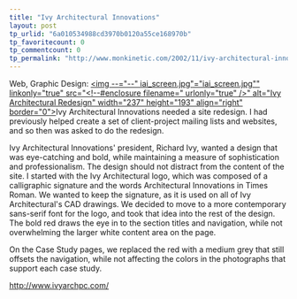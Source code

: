 ```yaml
---
title: "Ivy Architectural Innovations"
layout: post
tp_urlid: "6a010534988cd3970b0120a55ce168970b"
tp_favoritecount: 0
tp_commentcount: 0
tp_permalink: "http://www.monkinetic.com/2002/11/ivy-architectural-innovations.html"
---
```

Web, Graphic Design: <a href="http://www.ivyarchpc.com/"><img --="--" iai_screen.jpg"="iai_screen.jpg&quot;" linkonly="true" src="&lt;!--#enclosure filename=" urlonly="true" />&quot; alt=&quot;Ivy Architectural Redesign&quot; width=&quot;237&quot; height=&quot;193&quot; align=&quot;right&quot; border=&quot;0&quot;&gt;</a>Ivy Architectural Innovations needed a site redesign. I had previously helped create a set of client-project mailing lists and websites, and so then was asked to do the redesign.

Ivy Architectural Innovations&#39; president, Richard Ivy, wanted a design that was eye-catching and bold, while maintaining a measure of sophistication and professionalism. The design should not distract from the content of the site. I started with the Ivy Architectural logo, which was composed of a calligraphic signature and the words Architectural Innovations in Times Roman. We wanted to keep the signature, as it is used on all of Ivy Architectural&#39;s CAD drawings. We decided to move to a more contemporary sans-serif font for the logo, and took that idea into the rest of the design. The bold red draws the eye in to the section titles and navigation, while not overwhelming the larger white content area on the page.

On the Case Study pages, we replaced the red with a medium grey that still offsets the navigation, while not affecting the colors in the photographs that support each case study.

http://www.ivyarchpc.com/
